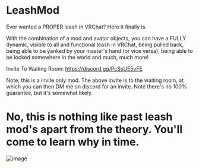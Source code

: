# LeashMod
Ever wanted a PROPER leash in VRChat? Here it finally is.

With the combination of a mod and avatar objects, you can have a FULLY dynamic, visible to all and functional leash in VRChat, being pulled back, being able to be yanked by your master's hand (or vice versa), being able to be locked somewhere in the world and much, much more!

Invite To Waiting Room: https://discord.gg/PcSsUE5vFE

Note; this is a invite only mod. The above invite is to the waiting room, at which you can then DM me on discord for an invite. Note there's no 100% guarantee, but it's somewhat likely.

# No, this is nothing like past leash mod's apart from the theory. You'll come to learn why in time.

![image](https://user-images.githubusercontent.com/36628963/142555425-d8fa42f5-053c-4aab-8b27-0ffb25c8df72.png)
